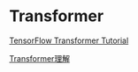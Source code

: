 # Transformer

[TensorFlow Transformer Tutorial](https://www.tensorflow.org/tutorials/text/transformer)

[Transformer理解](https://mp.weixin.qq.com/s/jx-2Ai2YKbwODW6uJaF3hQ)
